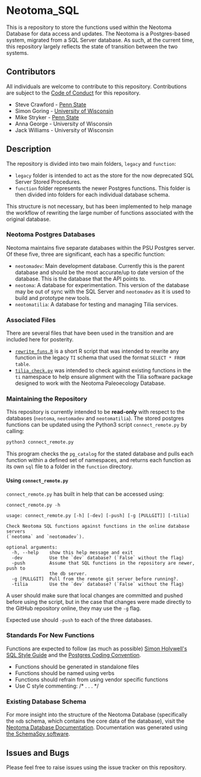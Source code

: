 # Neotoma_SQL

This is a repository to store the functions used within the Neotoma Database for data access and updates.  The Neotoma is a Postgres-based system, migrated from a SQL Server database.  As such, at the current time, this repository largely reflects the state of transition between the two systems.

## Contributors

All individuals are welcome to contribute to this repository.  Contributions are subject to the [Code of Conduct](https://github.com/neotomadb/Neotoma_SQL/blob/master/code_of_conduct.md) for this repository.

* Steve Crawford - [Penn State](http://www.ems.psu.edu/node/147)
* Simon Goring   - [University of Wisconsin](http://goring.org)
* Mike Stryker   - [Penn State](http://www.ems.psu.edu/node/2892)
* Anna George    - University of Wisconsin
* Jack Williams  - University of Wisconsin

## Description

The repository is divided into two main folders, `legacy` and `function`:

* `legacy` folder is intended to act as the store for the now deprecated SQL Server Stored Procedures.
* `function` folder represents the newer Postgres functions.  This folder is then divided into folders for each individual database schema.

This structure is not necessary, but has been implemented to help manage the workflow of rewriting the large number of functions associated with the original database.

### Neotoma Postgres Databases

Neotoma maintains five separate databases within the PSU Postgres server.  Of these five, three are significant, each has a specific function:

* `neotomadev`: Main development database.  Currently this is the parent database and should be the most accurate/up to date version of the database.  This is the database that the API points to.
* `neotoma`: A database for experimentation.  This version of the database may be out of sync with the SQL Server and `neotomadev` as it is used to build and prototype new tools.
* `neotomatilia`: A database for testing and managing Tilia services.

### Associated Files

There are several files that have been used in the transition and are included here for posterity.

* [`rewrite_funs.R`](https://github.com/NeotomaDB/Neotoma_SQL/blob/master/rewrite_funs.R) is a short R script that was intended to rewrite any function in the legacy `TI` schema that used the format `SELECT * FROM table`.
* [`tilia_check.py`](https://github.com/NeotomaDB/Neotoma_SQL/blob/master/tilia_check.py) was intended to check against existing functions in the `ti` namespace to help ensure alignment with the Tilia software package designed to work with the Neotoma Paleoecology Database.

### Maintaining the Repository

This repository is currently intended to be **read-only** with respect to the databases (`neotoma`, `neotomadev` and `neotomatilia`).  The stored postgres functions can be updated using the Python3 script `connect_remote.py` by calling:

```python
python3 connect_remote.py
```

This program checks the `pg_catalog` for the stated database and pulls each function within a defined set of namespaces, and returns each function as its own `sql` file to a folder in the `function` directory.

#### Using `connect_remote.py`

`connect_remote.py` has built in help that can be accessed using:

```python3
connect_remote.py -h
```

```
usage: connect_remote.py [-h] [-dev] [-push] [-g [PULLGIT]] [-tilia]

Check Neotoma SQL functions against functions in the online database servers
(`neotoma` and `neotomadev`).

optional arguments:
  -h, --help    show this help message and exit
  -dev          Use the `dev` database? (`False` without the flag)
  -push         Assume that SQL functions in the repository are newer, push to
                the db server.
  -g [PULLGIT]  Pull from the remote git server before running?.
  -tilia        Use the `dev` database? (`False` without the flag)
```

A user should make sure that local changes are committed and pushed before using the script, but in the case that changes were made directly to the GitHub repository online, they may use the `-g` flag.

Expected use should `-push` to each of the three databases.

### Standards For New Functions

Functions are expected to follow (as much as possible) [Simon Holywell's SQL Style Guide](http://www.sqlstyle.guide/) and the [Postgres Coding Convention](https://www.postgresql.org/docs/current/static/source.html).

* Functions should be generated in standalone files
* Functions should be named using verbs
* Functions should refrain from using vendor specific functions
* Use C style commenting: /* . . . */

### Existing Database Schema

For more insight into the structure of the Neotoma Database (specifically the `ndb` schema, which contains the core data of the database), visit the [Neotoma Database Documentation](http://neotomadb.github.io/dbschema/index.html).  Documentation was generated using [the SchemaSpy software](http://schemaspy.org/).

## Issues and Bugs

Please feel free to raise issues using the issue tracker on this repository.
